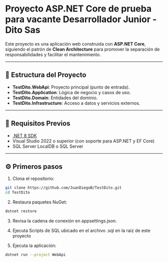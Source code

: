 # Proyecto ASP.NET Core de prueba para vacante Desarrollador Junior - Dito Sas

Este proyecto es una aplicación web construida con **ASP.NET Core**, siguiendo el patrón de **Clean Architecture** para promover la separación de responsabilidades y facilitar el mantenimiento.

---

## 🧱 Estructura del Proyecto

- **TestDito.WebApi**: Proyecto principal (punto de entrada).
- **TestDito.Application**: Lógica de negocio y casos de uso.
- **TestDito.Domain**: Entidades del dominio.
- **TestDito.Infrastructure**: Acceso a datos y servicios externos.

---

## 🚀 Requisitos Previos

- [.NET 8 SDK](https://dotnet.microsoft.com/en-us/download)
- Visual Studio 2022 o superior (con soporte para ASP.NET y EF Core)
- SQL Server LocalDB o SQL Server

---

## ⚙️ Primeros pasos

1. Clona el repositorio:

```bash
git clone https://github.com/JuanDiegoB/TestDito.git
cd TestDito
```

2. Restaura paquetes NuGet:

```bash
dotnet restore
```

3. Revisa la cadena de conexión en appsettings.json.

4. Ejecuta Scripts de SQL ubicado en el archivo .sql en la raiz de este proyecto

5. Ejecuta la aplicación:

```bash
dotnet run --project WebApi
```

